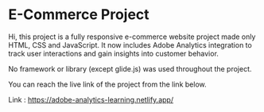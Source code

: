 # E-Commerce Project


Hi, this project is a fully responsive e-commerce website project made only HTML, CSS and JavaScript.
It now includes Adobe Analytics integration to track user interactions and gain insights into customer behavior.

No framework or library (except glide.js) was used throughout the project.


You can reach the live link of the project from the link below.

Link : https://adobe-analytics-learning.netlify.app/
